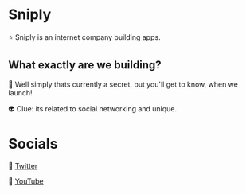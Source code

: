 # Sniply

⭐ Sniply is an internet company building apps.

## What exactly are we building?

🚀 Well simply thats currently a secret, but you'll get to know, when we launch!

👽 Clue: its related to social networking and unique.

# Socials

🦜 [Twitter](https://twitter.com/SniplyOfficial)

🎥 [YouTube](https://www.youtube.com/@sniplyOfficial)
